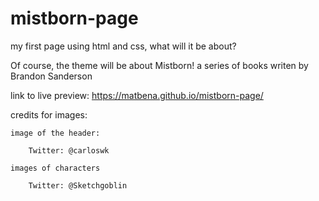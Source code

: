 # mistborn-page
my first page using html and css, what will it be about?

Of course, the theme will be about Mistborn! a series of books writen by Brandon Sanderson

link to live preview: https://matbena.github.io/mistborn-page/

credits for images:

    image of the header: 
        
        Twitter: @carloswk
    
    images of characters

        Twitter: @Sketchgoblin